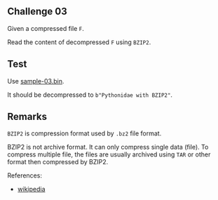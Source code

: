 ## Challenge 03

Given a compressed file `F`.

Read the content of decompressed `F` using `BZIP2`.

## Test

Use [sample-03.bin](resources/sample-03.bin).

It should be decompressed to `b"Pythonidae with BZIP2"`.

## Remarks

`BZIP2` is compression format used by `.bz2` file format.

BZIP2 is not archive format. It can only compress single data (file). To compress multiple file, the files are usually archived using `TAR` or other format then compressed by BZIP2.

References:

- [wikipedia](https://en.wikipedia.org/wiki/Bzip2)